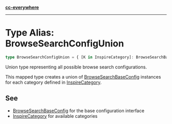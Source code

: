 [**cc-everywhere**](../../../../../index.md)

***

# Type Alias: BrowseSearchConfigUnion

```ts
type BrowseSearchConfigUnion = { [K in InspireCategory]: BrowseSearchBaseConfig<K> }[InspireCategory];
```

Union type representing all possible browse search configurations.

This mapped type creates a union of [BrowseSearchBaseConfig](../../browse-search-config-types/interfaces/browse-search-base-config.md) instances
for each category defined in [InspireCategory](../../browse-search-config-types/enumerations/inspire-category.md).

## See

 - [BrowseSearchBaseConfig](../../browse-search-config-types/interfaces/browse-search-base-config.md) for the base configuration interface
 - [InspireCategory](../../browse-search-config-types/enumerations/inspire-category.md) for available categories
